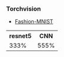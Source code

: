 ### Torchvision
* [Fashion-MNIST](     )
<table>
  <th>resnet5</th>
  <th>CNN</th>
  <tr>
    <td>333%</td>
    <td>555%</td>
  </tr>
</table>
  
